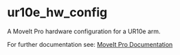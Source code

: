 # ur10e_hw_config

A MoveIt Pro hardware configuration for a UR10e arm.

For further documentation see: [MoveIt Pro Documentation](https://docs.picknik.ai/)
